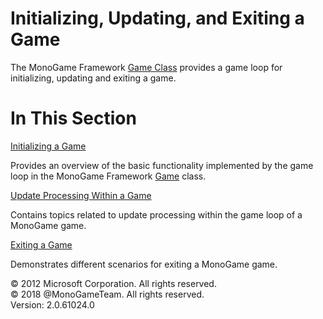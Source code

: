 ﻿

# Initializing, Updating, and Exiting a Game

The MonoGame Framework [Game Class](T_Microsoft_Xna_Framework_Game.md) provides a game loop for initializing, updating and exiting a game.

# In This Section

[Initializing a Game](AppModel_GameLoop.md)

Provides an overview of the basic functionality implemented by the game loop in the MonoGame Framework [Game](T_Microsoft_Xna_Framework_Game.md) class.

[Update Processing Within a Game](AppModel_Updating.md)

Contains topics related to update processing within the game loop of a MonoGame game.

[Exiting a Game](AppModel_Exiting.md)

Demonstrates different scenarios for exiting a MonoGame game.

© 2012 Microsoft Corporation. All rights reserved.  
© 2018 @MonoGameTeam. All rights reserved.  
Version: 2.0.61024.0

